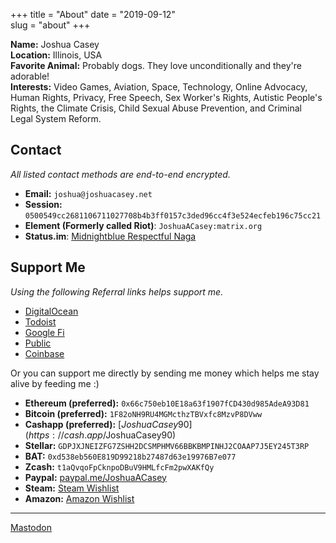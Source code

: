 +++
title = "About"
date = "2019-09-12"  
slug = "about"
+++  

**Name:** Joshua Casey  
**Location:** Illinois, USA  
**Favorite Animal:** Probably dogs. They love unconditionally and they're adorable!  
**Interests:** Video Games, Aviation, Space, Technology, Online Advocacy, Human Rights, Privacy, Free Speech, Sex Worker's Rights, Autistic People's Rights, the Climate Crisis, Child Sexual Abuse Prevention, and Criminal Legal System Reform.  


## Contact  
_All listed contact methods are end-to-end encrypted._  

- **Email:** `joshua@joshuacasey.net`  
- **Session:** `0500549cc2681106711027708b4b3ff0157c3ded96cc4f3e524ecfeb196c75cc21`
- **Element (Formerly called Riot)**: `JoshuaACasey:matrix.org`  
- **Status.im**: [Midnightblue Respectful Naga](https://join.status.im/u/0x0427e6164f80e0e555653f456fc306909b5e2843189b2129a45a2fe2cf18b2809a50d7fbf2a8f7db94f7abe2319a4f3a61d1accebcad00d1d76b9852acfcd5d077)  

## Support Me  
_Using the following Referral links helps support me._  

- [DigitalOcean](https://m.do.co/c/1148933d9638)  
- [Todoist](https://todoist.com/r/joshua_mvcbsg)  
- [Google Fi](https://g.co/fi/r/74K431)  
- [Public](https://share.public.com/joshuaacasey)  
- [Coinbase](https://www.coinbase.com/join/casey_ts)  

Or you can support me directly by sending me money which helps me stay alive by feeding me :)  

- **Ethereum (preferred):** `0x66c750eb10E18a63f1907fCD430d985AdeA93D81`  
- **Bitcoin (preferred):** `1F82oNH9RU4MGMcthzTBVxfc8MzvP8DVww`  
- **Cashapp (preferred):** [$JoshuaCasey90](https://cash.app/$JoshuaCasey90)  
- **Stellar:** `GDPJXJNEIZFG7ZSHH2DCSMPHMV66BBKBMPINHJ2COAAP7J5EY245T3RP`  
- **BAT:** `0xd538eb560E819D99218b27487d63e19976B7e077`  
- **Zcash:** `t1aQvqoFpCknpoDBuV9HMLfcFm2pwXAKfQy`  
- **Paypal:** [paypal.me/JoshuaACasey](https://paypal.me/JoshuaACasey)  
- **Steam:** [Steam Wishlist](https://store.steampowered.com/wishlist/id/JoshuaACasey)  
- **Amazon:** [Amazon Wishlist](https://www.amazon.com/hz/wishlist/ls/3T6HSYB01WR7W)  





---
<script src="https://assets.digitalclimatestrike.net/widget.js" async></script>
<script src="https://redalert.battleforthenet.com/widget.js" async></script>
<a rel="me" href="https://qoto.org/@JoshuaACasey">Mastodon</a>

<!-- Cloudflare Web Analytics --><script defer src='https://static.cloudflareinsights.com/beacon.min.js' data-cf-beacon='{"token": "933591247b8246ce92885b3aabedbb47"}'></script><!-- End Cloudflare Web Analytics -->